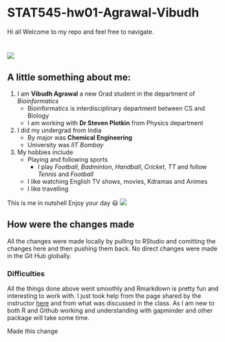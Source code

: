 # STAT545-hw01-Agrawal-Vibudh
Hi all 
Welcome to my repo and feel free to navigate. 
# ![](https://media.giphy.com/media/11clOWGCHzWG7C/giphy.gif)
## A little something about me:
1. I am **Vibudh Agrawal** a new Grad student in the department of *Bioinformatics* 
   - Bioinformatics is interdisciplinary department between CS and Biology
   - I am working with **Dr Steven Plotkin** from Physics department
2. I did my undergrad from India
   - By major was **Chemical Engineering**
   - University was *IIT Bombay*
3. My hobbies include
   - Playing and following sports
     - I play *Football*, *Badminton*, *Handball*, *Cricket*, *TT* and follow *Tennis* and *Football*
   - I like watching English TV shows, movies, Kdramas and Animes
   - I like travelling

This is me in nutshell
Enjoy your day :smiley: 
![](https://goo.gl/XpBcS5)
## How were the changes made
All the changes were made locally by pulling to RStudio and comitting the changes here and then pushing them back. No direct changes were made in the Git Hub globally. 
### Difficulties
All the things done above went smoothly and Rmarkdown is pretty fun and interesting to work with. I just took help from the page shared by the instructor <a href="https://github.com/STAT545-UBC/STAT545-UBC.github.io/blob/master/hw01_sample_readme.md">here</a> and from what was discussed in the class.
As I am new to both R and Github working and understanding with gapminder and other package will take some time. 

Made this change
